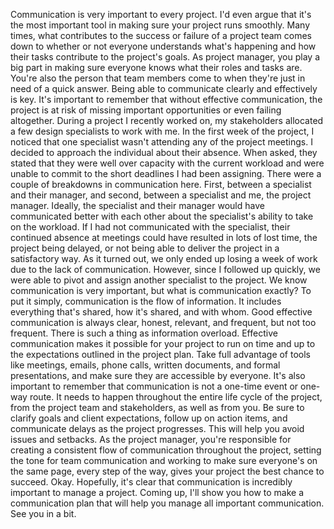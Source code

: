 
Communication is very important to every project. I'd even argue that it's the most important tool in making sure your project runs smoothly. Many times, what contributes to the success or failure of a project team comes down to whether or not everyone understands what's happening and how their tasks contribute to the project's goals. As project manager, you play a big part in making sure everyone knows what their roles and tasks are. You're also the person that team members come to when they're just in need of a quick answer. Being able to communicate clearly and effectively is key. It's important to remember that without effective communication, the project is at risk of missing important opportunities or even failing altogether. During a project I recently worked on, my stakeholders allocated a few design specialists to work with me. In the first week of the project, I noticed that one specialist wasn't attending any of the project meetings. I decided to approach the individual about their absence. When asked, they stated that they were well over capacity with the current workload and were unable to commit to the short deadlines I had been assigning. There were a couple of breakdowns in communication here. First, between a specialist and their manager, and second, between a specialist and me, the project manager. Ideally, the specialist and their manager would have communicated better with each other about the specialist's ability to take on the workload. If I had not communicated with the specialist, their continued absence at meetings could have resulted in lots of lost time, the project being delayed, or not being able to deliver the project in a satisfactory way. As it turned out, we only ended up losing a week of work due to the lack of communication. However, since I followed up quickly, we were able to pivot and assign another specialist to the project. We know communication is very important, but what is communication exactly? To put it simply, communication is the flow of information. It includes everything that's shared, how it's shared, and with whom. Good effective communication is always clear, honest, relevant, and frequent, but not too frequent. There is such a thing as information overload. Effective communication makes it possible for your project to run on time and up to the expectations outlined in the project plan. Take full advantage of tools like meetings, emails, phone calls, written documents, and formal presentations, and make sure they are accessible by everyone. It's also important to remember that communication is not a one-time event or one-way route. It needs to happen throughout the entire life cycle of the project, from the project team and stakeholders, as well as from you. Be sure to clarify goals and client expectations, follow up on action items, and communicate delays as the project progresses. This will help you avoid issues and setbacks. As the project manager, you're responsible for creating a consistent flow of communication throughout the project, setting the tone for team communication and working to make sure everyone's on the same page, every step of the way, gives your project the best chance to succeed. Okay. Hopefully, it's clear that communication is incredibly important to manage a project. Coming up, I'll show you how to make a communication plan that will help you manage all important communication. See you in a bit.